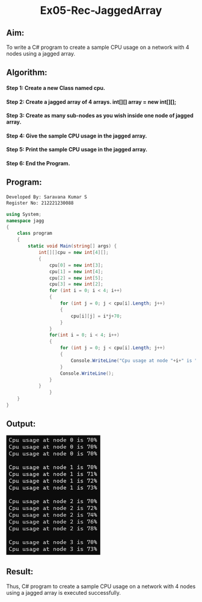 # <p align="center">Ex05-Rec-JaggedArray</p>
## Aim:
To write a C# program to create a sample CPU usage on a network with 4 nodes using a jagged array.
## Algorithm:
#### Step 1: Create a new Class named cpu.
#### Step 2: Create a jagged array of 4 arrays. int[][] array = new int[][];
#### Step 3: Create as many sub-nodes as you wish inside one node of jagged array.
#### Step 4: Give the sample CPU usage in the jagged array.
#### Step 5: Print the sample CPU usage in the jagged array.
#### Step 6: End the Program.

## Program:
```
Developed By: Saravana Kumar S
Register No: 212221230088
```
```c#
using System;
namespace jagg
{
    class program
    {
        static void Main(string[] args) {
            int[][]cpu = new int[4][];
            {
                cpu[0] = new int[3];
                cpu[1] = new int[4];
                cpu[2] = new int[5];
                cpu[3] = new int[2];
                for (int i = 0; i < 4; i++)
                {
                    for (int j = 0; j < cpu[i].Length; j++)
                    {
                        cpu[i][j] = i*j+70;
                    }
                }
                for(int i = 0; i < 4; i++)
                {
                    for (int j = 0; j < cpu[i].Length; j++)
                    {
                        Console.WriteLine("Cpu usage at node "+i+" is "+cpu[i][j]+"%");
                    }
                    Console.WriteLine();
                }
            }
                }
    }
}
```

## Output:
<img src="out1.png" width=250>

## Result:
Thus, C# program to create a sample CPU usage on a network with 4 nodes using a jagged array is executed successfully.